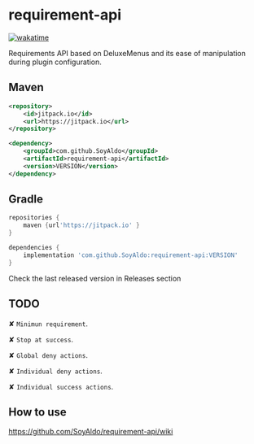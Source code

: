 # requirement-api
[![wakatime](https://wakatime.com/badge/user/0830952c-ca35-4a6e-97f4-150c1177d81f/project/7bbb9550-2dd2-431c-a899-1e5fdec10e4d.svg?style=for-the-badge)](https://wakatime.com/@0830952c-ca35-4a6e-97f4-150c1177d81f/projects/uxfjgfduqt)

Requirements API based on DeluxeMenus and its ease of manipulation during plugin configuration.

## Maven
```XML
<repository>
    <id>jitpack.io</id>
    <url>https://jitpack.io</url>
</repository>
```

```XML
<dependency>
    <groupId>com.github.SoyAldo</groupId>
    <artifactId>requirement-api</artifactId>
    <version>VERSION</version>
</dependency>
```
## Gradle
```groovy
repositories {
    maven {url'https://jitpack.io' }
}
```

```groovy
dependencies {
    implementation 'com.github.SoyAldo:requirement-api:VERSION'
}
```
Check the last released version in Releases section

## TODO
✘ `Minimun requirement`.

✘ `Stop at success`.

✘ `Global deny actions`.

✘ `Individual deny actions`.

✘ `Individual success actions`.

## How to use
https://github.com/SoyAldo/requirement-api/wiki
